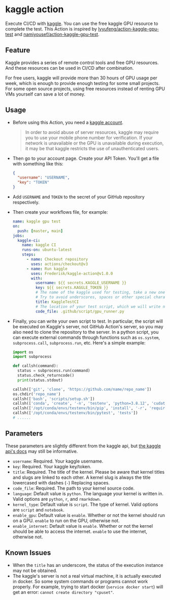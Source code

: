 # kaggle action

Execute CI/CD with [kaggle](https://www.kaggle.com/). You can use the free kaggle GPU resource to complete the test. This Action is inspired by [lvyufeng/action-kaggle-gpu-test](https://github.com/lvyufeng/action-kaggle-gpu-test) and [namiyousef/action-kaggle-gpu-test](https://github.com/namiyousef/action-kaggle-gpu-test).

## Feature

Kaggle provides a series of remote control tools and free GPU resources. And these resources can be used in CI/CD after combination.

For free users, kaggle will provide more than 30 hours of GPU usage per week, which is enough to provide enough testing for some small projects. For some open source projects, using free resources instead of renting GPU VMs yourself can save a lot of money.

## Usage

- Before using this Action, you need a [kaggle account](https://www.kaggle.com/account/login?phase=startRegisterTab).

  > In order to avoid abuse of server resources, kaggle may require you to use your mobile phone number for verification. If your network is unavailable or the GPU is unavailable during execution, it may be that kaggle restricts the use of unauthenticated users.

- Then go to your account page. Create your API Token. You'll get a file with something like this:

  ```json
  {
    "username": "USERNAME",
    "key": "TOKEN"
  }
  ```

- Add `USERNAME` and `TOKEN` to the secret of your GitHub repository respectively.
- Then create your workflows file, for example:

  ```yaml
  name: kaggle gpu test
  on:
    push: [master, main]
  jobs:
    kaggle-ci:
      name: kaggle CI
      runs-on: ubuntu-latest
      steps:
        - name: Checkout repository
          uses: actions/checkout@v3
        - name: Run kaggle
          uses: Frederisk/kaggle-action@v1.0.0
          with:
            username: ${{ secrets.KAGGLE_USERNAME }}
            key: ${{ secrets.KAGGLE_TOKEN }}
            # The name of the kaggle used for testing, take a new one.
            # Try to avoid underscores, spaces or other special characters.
            title: KaggleTestCI
            # The location of your test script, which we will write next.
            code_file: .github/script/gpu_runner.py
  ```

- Finally, you can write your own script to test. In particular, the script will be executed on Kaggle's server, not GitHub Action's server, so you may also need to clone the repository to the server. In a python script, you can execute external commands through functions such as `os.system`, `subprocess.call`, `subprocess.run`, etc. Here's a simple example:

  ```python
  import os
  import subprocess

  def callsh(command):
    status = subprocess.run(command)
    status.check_returncode()
    print(status.stdout)

  callsh(['git', 'clone', 'https://github.com/name/repo_name'])
  os.chdir('repo_name')
  callsh(['bash', 'scripts/setup.sh'])
  callsh(['conda', 'create', '-n', 'testenv', 'python=3.8.12', 'cudatoolkit=9.2', 'cudnn', '-y'])
  callsh(['/opt/conda/envs/testenv/bin/pip', 'install', '-r', 'requirements.txt'])
  callsh(['/opt/conda/envs/testenv/bin/pytest', 'tests'])
  # ......
  ```

## Parameters

These parameters are slightly different from the kaggle api, but [the kaggle api's docs](https://github.com/Kaggle/kaggle-api/wiki/Kernel-Metadata) may still be informative.

- `username`: Required. Your kaggle username.
- `key`: Required. Your kaggle key/token.
- `title`: Required. The title of the kernel. Please be aware that kernel titles and slugs are linked to each other. A kernel slug is always the title lowercased with dashes (`-`) Replacing spaces.
- `code_file`: Required. The path to your kernel source code.
- `language`: Default value is `python`. The language your kernel is written in. Valid options are `python`, `r`, and `rmarkdown`.
- `kernel_type`: Default value is `script`. The type of kernel. Valid options are `script` and `notebook`.
- `enable_gpu`: Default value is `enable`. Whether or not the kernel should run on a GPU. `enable` to run on the GPU, otherwise not.
- `enable_internet`: Default value is `enable`. Whether or not the kernel should be able to access the internet. `enable` to use the internet, otherwise not.

## Known Issues

- When the `title` has an underscore, the status of the execution instance may not be obtained.
- The kaggle's server is not a real virtual machine, it is actually executed in docker. So some system commands or programs cannot work properly. For example, trying to start docker (`service docker start`) will get an error: `cannot create directory "cpuset"`.
